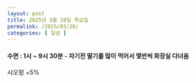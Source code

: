 ```yaml
---
layout: post
title: 2025년 3월 20일 목요일
permalink: /2025/03/20/
categories: [ 일상 ]
---
```

#### 수면 : 1시 ~ 9시 30분 - 자기전 딸기를 많이 먹어서 몇번씩 화장실 다녀옴<br/>
샤오펑 +5%
